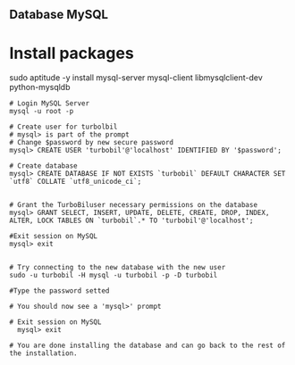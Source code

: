 Database MySQL
--------------

   # Install packages
   sudo aptitude -y install mysql-server mysql-client libmysqlclient-dev python-mysqldb

    # Login MySQL Server
    mysql -u root -p

    # Create user for turbolbil
    # mysql> is part of the prompt
    # Change $password by new secure password
    mysql> CREATE USER 'turbobil'@'localhost' IDENTIFIED BY '$password';

    # Create database 
    mysql> CREATE DATABASE IF NOT EXISTS `turbobil` DEFAULT CHARACTER SET `utf8` COLLATE `utf8_unicode_ci`;


    # Grant the TurboBiluser necessary permissions on the database
    mysql> GRANT SELECT, INSERT, UPDATE, DELETE, CREATE, DROP, INDEX, ALTER, LOCK TABLES ON `turbobil`.* TO 'turbobil'@'localhost';

    #Exit session on MySQL
    mysql> exit


    # Try connecting to the new database with the new user
    sudo -u turbobil -H mysql -u turbobil -p -D turbobil

    #Type the password setted

    # You should now see a 'mysql>' prompt

    # Exit session on MySQL
      mysql> exit

    # You are done installing the database and can go back to the rest of the installation.
